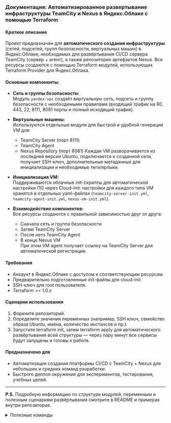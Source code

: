 ### Документация: Автоматизированное развертывание инфраструктуры TeamCity и Nexus в Яндекс.Облаке с помощью Terraform

#### Краткое описание

Проект предназначен для **автоматического создания инфраструктуры** (сетей, подсетей, групп безопасности, виртуальных машин) в Яндекс.Облаке, необходимых для развёртывания CI/CD сервера TeamCity (сервер + агент), а также репозитория артефактов Nexus. Все ресурсы создаются с помощью Terraform модулей, использующих Terraform Provider для Яндекс.Облака.

#### Основные компоненты:

- **Сеть и группы безопасности:**  
  Модуль `yandex-vpc` создаёт виртуальную сеть, подсеть и группу безопасности с необходимыми правилами (входящий трафик на 80, 443, 22, 8111, 8081 порты и полный исходящий трафик).

- **Виртуальные машины:**  
  Используются отдельные модули для быстрой и удобной генерации VM для:
  - TeamCity Server (порт 8111)
  - TeamCity Agent
  - Nexus Repository (порт 8081)
  Каждая VM разворачивается из последней версии Ubuntu, подключается к созданной сети, получает SSH-ключ, дополнительные метаданные для инициализации и необходимые теги/ярлыки.

- **Инициализация VM:**  
  Поддерживаются облачные init-скрипты для автоматической настройки ПО через Cloud-Init: настройки для каждого типа VM хранятся в отдельных yaml-файлах (`teamcity-server-init.yml`, `teamcity-agent-init.yml`, `nexus-vm-init.yml`).

- **Взаимодействие компонентов:**  
  Все ресурсы создаются с правильной зависимостью друг от друга:  
  - Сначала сеть и группа безопасности  
  - Затем TeamCity Server  
  - После него TeamCity Agent  
  - В конце Nexus VM  
  При этом VM agent получает ссылку на TeamCity Server для автоматической регистрации.

#### Требования

- Аккаунт в Яндекс.Облаке с доступом к соответствующим ресурсам.
- Предварительно подготовленные init-файлы для cloud-init.
- SSH-ключ для root пользователя.
- Terraform >= 1.0.x

#### Сценарии использования

1. Форкните репозиторий.
2. Определите значения переменных (например, SSH ключ, семейство образа Ubuntu, имена, количество инстансов и пр.).
3. Запустите terraform init, затем terraform apply для автоматического развёртывания всей структуры — через пару минут все сервисы будут запущены и готовы к работе.

#### Предназначено для

- Автоматизации создания платформы CI/CD с TeamCity + Nexus для небольших и средних команд разработки.
- Быстрого деплоя окружения для экспериментов, тестирования, учебных целей.

***

**P.S.** Подробную информацию по структуре модулей, переменным и полезным сценариям развёртывания смотрите в README и примерах внутри репозитория.

<details>
  <summary>Полезные команды</summary>
  
`cd /mnt/c/Users/rlyst/Netology/09-ci-05-teamcity/terraform`

`docker run -d -e SERVER_URL="http://89.169.159.107:8111" jetbrains/teamcity-agent`

`ansible-playbook -i /mnt/c/Users/rlyst/Netology/09-ci-05-teamcity/infrastructure/inventory/cicd/hosts.yml /mnt/c/Users/rlyst/Netology/09-ci-05-teamcity/infrastructure/site.yml --ssh-extra-args='-o StrictHostKeyChecking=no'`

</details>
